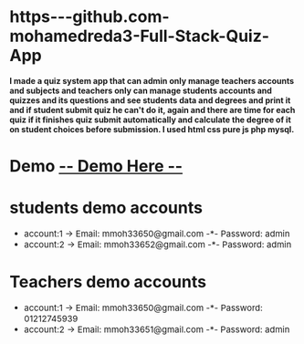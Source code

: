 # https---github.com-mohamedreda3-Full-Stack-Quiz-App

<strong>
I made a quiz system app that can admin only manage teachers accounts and subjects and teachers only can manage students accounts and quizzes and its questions and see students data and degrees and print it and if student submit quiz he can't do it, again and there are time for each quiz if it finishes quiz submit automatically and calculate the degree of it on student choices before submission.
I used html css pure js php mysql.
</strong>

# Demo <a href='http://registesys.mywebcommunity.org/student.php'> -- Demo Here -- </a>

<h1>students demo accounts</h1>

 <span>
 <ul style="font-size:15px;font-weight:400px;"> 
 <li> account:1  -> Email: mmoh33650@gmail.com -*- Password: admin</li> 
 <li> account:2  -> Email: mmoh33652@gmail.com -*- Password: admin</li>
 </ul>
 </span>


<h1> Teachers demo accounts </h1>

<span>
 <ul  style="font-size:15px;font-weight:400px;">
 <li> account:1  -> Email: mmoh33650@gmail.com -*- Password: 01212745939</li> 
 <li> account:2  -> Email: mmoh33651@gmail.com -*- Password: admin</li>
 </ul>
</span>
